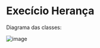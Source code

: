 # Execício Herança

Diagrama das classes:

![image](https://github.com/Akaori/exercicio-heranca/assets/45232866/656711c3-62a9-44f5-87f0-34bb41416a3f)




